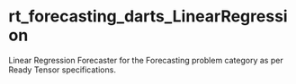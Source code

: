 # rt_forecasting_darts_LinearRegression
Linear Regression Forecaster for the Forecasting problem category as per Ready Tensor specifications.
